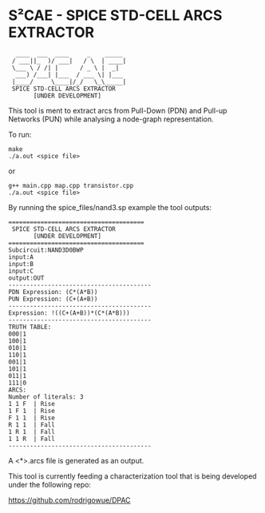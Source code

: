 # S²CAE - SPICE STD-CELL ARCS EXTRACTOR
```
  ____  ___  ____     _    _____ 
 / ___||_  )/ ___|   / \  | ____|
 \___ \ / /| |      / _ \ |  _|  
  ___) /___| |___  / ___ \| |___ 
 |____/     \____|/_/   \_\_____|
 SPICE STD-CELL ARCS EXTRACTOR
       [UNDER DEVELOPMENT]

```


This tool is ment to extract arcs from Pull-Down (PDN) and Pull-up Networks (PUN) while analysing a node-graph representation.

To run:

```
make
./a.out <spice file>
```

or

```
g++ main.cpp map.cpp transistor.cpp
./a.out <spice file>
```

By running the spice_files/nand3.sp example the tool outputs:

```
======================================
 SPICE STD-CELL ARCS EXTRACTOR
       [UNDER DEVELOPMENT]
======================================
Subcircuit:NAND3D0BWP
input:A
input:B
input:C
output:OUT
----------------------------------------
PDN Expression: (C*(A*B))
PUN Expression: (C+(A+B))
----------------------------------------
Expression: !((C+(A+B))*(C*(A*B)))
----------------------------------------
TRUTH TABLE:
000|1
100|1
010|1
110|1
001|1
101|1
011|1
111|0
ARCS:
Number of literals: 3
1 1 F  | Rise
1 F 1  | Rise
F 1 1  | Rise
R 1 1  | Fall
1 R 1  | Fall
1 1 R  | Fall
----------------------------------------
```
A <*>.arcs file is generated as an output.


This tool is currently feeding a characterization tool that is being developed under the following repo:

https://github.com/rodrigowue/DPAC
